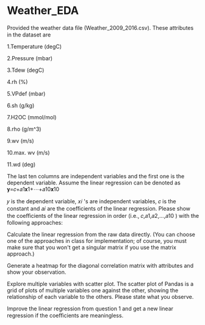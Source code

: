 # Weather_EDA

Provided the weather data ﬁle (Weather_2009_2016.csv). These attributes in the dataset are

1.Temperature (degC)

2.Pressure (mbar)

3.Tdew (degC)

4.rh (%)

5.VPdef (mbar)

6.sh (g/kg)

7.H2OC (mmol/mol)

8.rho (g/m^3)

9.wv (m/s)

10.max. wv (m/s)

11.wd (deg)

The last ten columns are independent variables and the first one is the dependent variable. Assume the linear regression can be denoted as 𝐲=𝑐+𝑎1𝐱1+⋯+𝑎10𝐱10
 
𝑦  is the dependent variable,  𝑥𝑖 's are independent variables,  𝑐  is the constant and  𝑎𝑖  are the coeﬃcients of the linear regression. Please show the coeﬃcients of the linear regression in order (i.e.,  𝑐,𝑎1,𝑎2,...,𝑎10 ) with the following approaches:

Calculate the linear regression from the raw data directly. (You can choose one of the approaches in class for implementation; of course, you must make sure that you won't get a singular matrix if you use the matrix approach.)

Generate a heatmap for the diagonal correlation matrix with attributes and show your observation.

Explore multiple variables with scatter plot. The scatter plot of Pandas is a grid of plots of multiple variables one against the other, showing the relationship of each variable to the others. Please state what you observe.

Improve the linear regression from question 1 and get a new linear regression if the coeﬃcients are meaningless.
